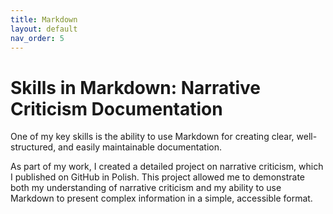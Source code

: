 ```yaml
---
title: Markdown
layout: default
nav_order: 5
--- 
```


# **Skills in Markdown: Narrative Criticism Documentation**

One of my key skills is the ability to use Markdown for creating clear, well-structured, and easily maintainable documentation. 

As part of my work, I created a detailed project on narrative criticism, which I published on GitHub in Polish. This project allowed me to demonstrate both my understanding of narrative criticism and my ability to use Markdown to present complex information in a simple, accessible format.